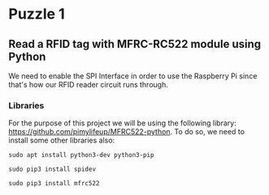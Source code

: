 # Puzzle 1
## Read a RFID tag with MFRC-RC522 module using Python

We need to enable the SPI Interface in order to use the Raspberry Pi since that's how our RFID reader circuit runs through.

### Libraries
For the purpose of this project we will be using the following library: https://github.com/pimylifeup/MFRC522-python.
To do so, we need to install some other libraries also:

`sudo apt install python3-dev python3-pip`

`sudo pip3 install spidev`

`sudo pip3 install mfrc522`










